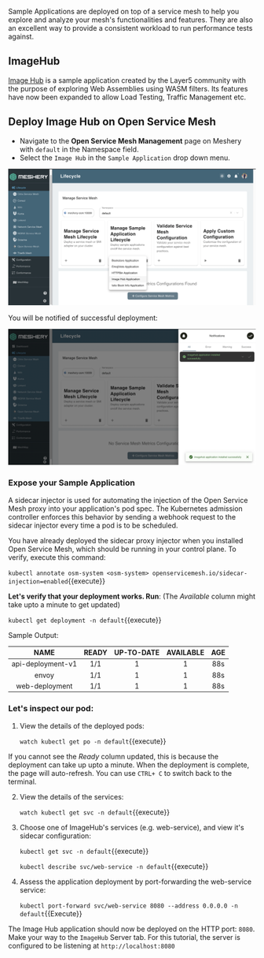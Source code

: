 Sample Applications are deployed on top of a service mesh to help you explore and analyze your mesh's functionalities and features. They are also an excellent way to provide a consistent workload to run performance tests against.

## ImageHub

[Image Hub](https://github.com/layer5io/image-hub) is a sample application created by the Layer5 community with the purpose of exploring Web Assemblies using WASM filters. Its features have now been expanded to allow Load Testing, Traffic Management etc.

## Deploy Image Hub on Open Service Mesh

- Navigate to the **Open Service Mesh Management** page on Meshery with `default` in the Namespace field.
- Select the `Image Hub` in the `Sample Application` drop down menu.

![Open Service Mesh Sample Apps](./assets/osm-sample.png)

You will be notified of successful deployment:

![Open Service Mesh Imagehub](./assets/image-hub.png)

### Expose your Sample Application

A sidecar injector is used for automating the injection of the Open Service Mesh proxy into your application's pod spec. The Kubernetes admission controller enforces this behavior by sending a webhook request to the sidecar injector every time a pod is to be scheduled.

You have already deployed the sidecar proxy injector when you installed Open Service Mesh, which should be running in your control plane. To verify, execute this command:

`kubectl annotate osm-system <osm-system> openservicemesh.io/sidecar-injection=enabled`{{execute}}

**Let's verify that your deployment works. Run**:
(The *Available* column might take upto a minute to get updated)

`kubectl get deployment -n default`{{execute}}

Sample Output:

|        NAME       | READY | UP-TO-DATE | AVAILABLE | AGE |
|:-----------------:|:-----:|:----------:|:---------:|:---:|
| api-deployment-v1 |  1/1  |      1     |     1     | 88s |
|       envoy       |  1/1  |      1     |     1     | 88s |
|   web-deployment  |  1/1  |      1     |     1     | 88s |

### Let's inspect our pod:

1. View the details of the deployed pods:

    `watch kubectl get po -n default`{{execute}} 

If you cannot see the *Ready* column updated, this is because the deployment can take up upto a minute. When the deployment is complete, the page will auto-refresh. You can use `CTRL+ C` to switch back to the terminal.

2. View the details of the services:

    `watch kubectl get svc -n default`{{execute}} 

3. Choose one of ImageHub's services (e.g. web-service), and view it's sidecar configuration:

    `kubectl get svc -n default`{{execute}}

    `kubectl describe svc/web-service -n default`{{execute}}

4. Assess the application deployment by port-forwarding the web-service service:

    `kubectl port-forward svc/web-service 8080 --address 0.0.0.0 -n default`{{Execute}}

The Image Hub application should now be deployed on the HTTP port: `8080`. Make your way to the `ImageHub` Server tab. For this tutorial, the server is configured to be listening at `http://localhost:8080`
